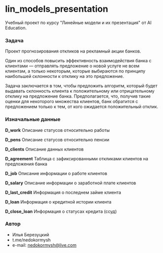 # lin_models_presentation

Учебный проект по курсу "Линейные модели и их презентация" от AI Education.

### Задача
Проект прогнозирования откликов на рекламный акции банков.

Один из способов повысить эффективность взаимодействия банка с клиентами — отправлять предложение о новой услуге не всем клиентам, а только некоторым, которые выбираются по принципу наибольшей склонности к отклику на это предложение.

Задача заключается в том, чтобы предложить алгоритм, который будет выдавать склонность клиента к положительному или отрицательному отклику на предложение банка. Предполагается, что, получив такие оценки для некоторого множества клиентов, банк обратится с предложением только к тем, от кого ожидается положительный отклик.

### Изначальные данные

**D_work** 
Описание статусов относительно работы

**D_pens**
Описание статусов относительно пенсии

**D_clients**
Описание данных клиентов

**D_agreement**
Таблица с зафиксированными откликами клиентов на предложения банка

**D_job**
Описание информации о работе клиентов

**D_salary**
Описание информации о заработной плате клиентов

**D_last_credit**
Информация о последнем займе клиента

**D_loan**
Информация о кредитной истории клиента

**D_close_loan**
Информация о статусах кредита (ссуд)

### Автор 
* Илья Березуцкий
* t.me/nedokormysh
* e-mail: nedokormysh@live.com
